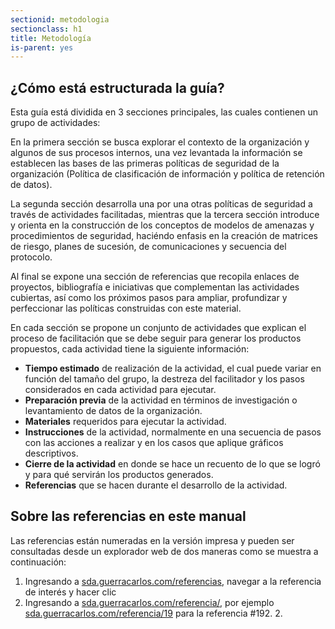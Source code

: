 ```yaml
---
sectionid: metodologia
sectionclass: h1
title: Metodología
is-parent: yes
---
```


## ¿Cómo está estructurada la guía?
Esta guía está dividida en 3 secciones principales, las cuales contienen un grupo de actividades:

En la primera sección se busca explorar el contexto de la organización y algunos de sus procesos internos, una vez levantada la información se establecen las bases de las primeras políticas de seguridad de la organización (Política de clasificación de información y política de retención de datos). 

La segunda sección desarrolla una por una otras políticas de seguridad a través de actividades facilitadas, mientras que la tercera sección introduce y orienta en la construcción de los conceptos de modelos de amenazas y procedimientos de seguridad, haciéndo enfasis en la creación de matrices de riesgo, planes de sucesión, de comunicaciones y secuencia del protocolo.

Al final se expone una sección de referencias que recopila enlaces de proyectos, bibliografía e iniciativas que complementan las actividades cubiertas, así como  los próximos pasos para ampliar, profundizar y perfeccionar las políticas construidas con este material.

En cada sección se propone un conjunto de actividades que explican el proceso de facilitación que se debe seguir para generar los productos propuestos, cada actividad tiene la siguiente información:

* **Tiempo estimado** de realización de la actividad, el cual puede variar en función del tamaño del grupo, la destreza del facilitador y los pasos considerados en cada actividad para ejecutar.
* **Preparación previa** de la actividad en términos de investigación o levantamiento de datos de la organización.
* **Materiales** requeridos para ejecutar la actividad.
* **Instrucciones** de la actividad, normalmente en una secuencia de pasos con las acciones a realizar y en los casos que aplique gráficos descriptivos.
* **Cierre de la actividad** en donde se hace un recuento de lo que se logró y para qué servirán los productos generados.
* **Referencias** que se hacen durante el desarrollo de la actividad.

## Sobre las referencias en este manual
Las referencias están numeradas en la versión impresa y pueden ser consultadas desde un explorador web de dos maneras como se muestra a continuación:

1. Ingresando a [sda.guerracarlos.com/referencias](sda.guerracarlos.com/referencias), navegar a la referencia de interés y hacer clic
2. Ingresando a [sda.guerracarlos.com/referencia/<referencia>](#), por ejemplo [sda.guerracarlos.com/referencia/19](sda.guerracarlos.com/referencia/19) para la referencia #192. 2. 
